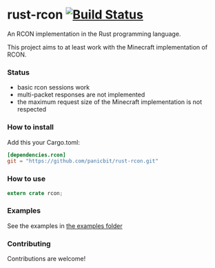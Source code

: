 rust-rcon [![Build Status](https://travis-ci.org/panicbit/rust-rcon.svg?branch=master)](https://travis-ci.org/panicbit/rust-rcon)
=========

An RCON implementation in the Rust programming language.

This project aims to at least work with the Minecraft implementation of RCON.

### Status
- basic rcon sessions work
- multi-packet responses are not implemented
- the maximum request size of the Minecraft implementation is not respected

### How to install

Add this your Cargo.toml:
```toml
[dependencies.rcon]
git = "https://github.com/panicbit/rust-rcon.git"
```


### How to use
```rust
extern crate rcon;
```


### Examples

See the examples in [the examples folder](https://github.com/panicbit/rust-rcon/tree/master/examples)


### Contributing
Contributions are welcome!
